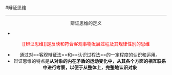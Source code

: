 #辩证思维

---

<center>辩证思维的定义

- <font color =red>
[[辩证思维]]是反映和符合客观事物发展过程及其规律性别的思维</font>

- 通过对==客观辩证法==和==认识过程法==的一定程度的认识和运用。
- 辩证思维的特点是**从对象的内在矛盾的运动变化中，从其各个方面的相互联系中进行考察，以便于从整体上，完整地认识对象**

